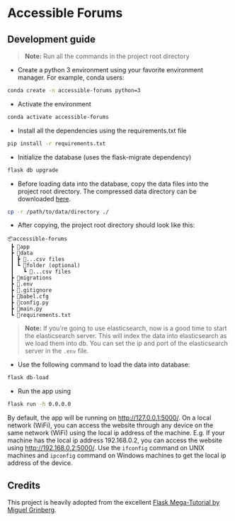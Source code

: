 # Accessible Forums
## Development guide
>**Note:** Run all the commands in the project root directory
- Create a python 3 environment using your favorite environment manager. For example, conda users:
```bash
conda create -n accessible-forums python=3
```
- Activate the environment
```bash
conda activate accessible-forums
```
- Install all the dependencies using the requirements.txt file
```bash
pip install -r requirements.txt
```
- Initialize the database (uses the flask-migrate dependency)
```bash
flask db upgrade
```
- Before loading data into the database, copy the data files into the project root directory. The compressed data 
directory can be downloaded [here](https://drive.google.com/uc?export=download&id=1grOjuzYedwTrJ3-GTQqkMpegPCc3aT4a).
```bash
cp -r /path/to/data/directory ./
```
- After copying, the project root directory should look like this:  
```
📦accessible-forums  
 ┣ 📂app  
 ┣ 📂data  
 ┃ ┣ 📜...csv files  
 ┃ ┗ 📂folder (optional)  
 ┃   ┗ 📜...csv files  
 ┣ 📂migrations  
 ┣ 📜.env  
 ┣ 📜.gitignore  
 ┣ 📜babel.cfg  
 ┣ 📜config.py  
 ┣ 📜main.py  
 ┗ 📜requirements.txt
```
>**Note:** If you're going to use elasticsearch, now is a good time to start the elasticsearch server.
This will index the data into elasticsearch as we load them into db. 
You can set the ip and port of the elasticsearch server in the `.env` file.
- Use the following command to load the data into database:
```bash
flask db-load
```
- Run the app using
```bash
flask run -h 0.0.0.0
```
By default, the app will be running on http://127.0.0.1:5000/.
On a local network (WiFi), you can access the website through any device on the same network (WiFi) using the local 
ip address of the machine. E.g. If your machine has the local ip address 192.168.0.2, you can access the website using 
http://192.168.0.2:5000/. Use the `ifconfig` command on UNIX machines and `ipconfig` command on Windows machines to get 
the local ip address of the device.

## Credits
This project is heavily adopted from the excellent [Flask Mega-Tutorial by Miguel Grinberg](https://blog.miguelgrinberg.com/post/the-flask-mega-tutorial-part-i-hello-world).
